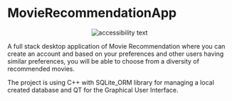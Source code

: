 # MovieRecommendationApp

<p align="center">
  <img src="https://iili.io/HnbXZQa.png" alt="accessibility text">
</p>

A full stack desktop application of Movie Recommendation where you can create an account and based on your preferences and other users having similar preferences, you will be able to choose from a diversity of recommended movies.

The project is using C++ with SQLite_ORM library for managing a local created database and QT for the Graphical User Interface.
